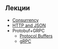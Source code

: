 ## Лекции

- [Consurrency](./3-lecture-concurrency/README.md)
- [HTTP and JSON](./4-http-and-json/README.md)
- Protobuf+GRPC
  - [Protocol Buffers](./5-protobuf-grpc/1-protos/README.md)
  - [gRPC](./5-protobuf-grpc/2-grpc/README.md)